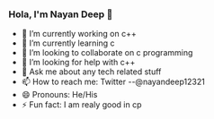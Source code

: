 ### Hola, I'm Nayan Deep 👋

- 🔭 I’m currently working on c++
- 🌱 I’m currently learning c
- 👯 I’m looking to collaborate on c programming
- 🤔 I’m looking for help with c++
- 💬 Ask me about any tech related stuff
- 📫 How to reach me: Twitter --@nayandeep12321
- 😄 Pronouns: He/His
- ⚡ Fun fact: I am realy good in cp 

